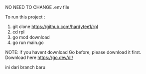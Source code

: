 NO NEED TO CHANGE .env file

To run this project : 
1. git clone https://github.com/hardytee1/rpl
2. cd rpl
3. go mod download
4. go run main.go

NOTE: if you havent download Go before, please download it first. Download here https://go.dev/dl/

ini dari branch baru